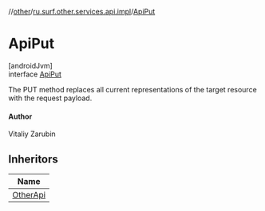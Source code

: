 //[other](../../../index.md)/[ru.surf.other.services.api.impl](../index.md)/[ApiPut](index.md)

# ApiPut

[androidJvm]\
interface [ApiPut](index.md)

The PUT method replaces all current representations of the target resource with the request payload.

#### Author

Vitaliy Zarubin

## Inheritors

| Name |
|---|
| [OtherApi](../../ru.surf.other.services.api/-other-api/index.md) |
